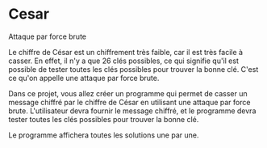 # Cesar
Attaque par force brute

Le chiffre de César est un chiffrement très faible, car il est très facile à casser. En effet, il n'y a que 26 clés possibles, ce qui signifie qu'il est possible de tester toutes les clés possibles pour trouver la bonne clé. C'est ce qu'on appelle une attaque par force brute.

Dans ce projet, vous allez créer un programme qui permet de casser un message chiffré par le chiffre de César en utilisant une attaque par force brute. L'utilisateur devra fournir le message chiffré, et le programme devra tester toutes les clés possibles pour trouver la bonne clé.

Le programme affichera toutes les solutions une par une.
